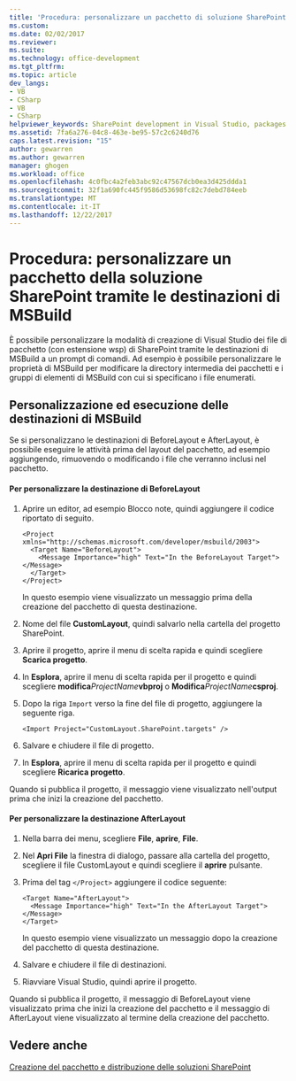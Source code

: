 ```yaml
---
title: 'Procedura: personalizzare un pacchetto di soluzione SharePoint tramite le destinazioni di MSBuild | Documenti Microsoft'
ms.custom: 
ms.date: 02/02/2017
ms.reviewer: 
ms.suite: 
ms.technology: office-development
ms.tgt_pltfrm: 
ms.topic: article
dev_langs:
- VB
- CSharp
- VB
- CSharp
helpviewer_keywords: SharePoint development in Visual Studio, packages
ms.assetid: 7fa6a276-04c8-463e-be95-57c2c6240d76
caps.latest.revision: "15"
author: gewarren
ms.author: gewarren
manager: ghogen
ms.workload: office
ms.openlocfilehash: 4c0fbc4a2feb3abc92c47567dcb0ea3d425ddda1
ms.sourcegitcommit: 32f1a690fc445f9586d53698fc82c7debd784eeb
ms.translationtype: MT
ms.contentlocale: it-IT
ms.lasthandoff: 12/22/2017
---
```

# <a name="how-to-customize-a-sharepoint-solution-package-by-using-msbuild-targets"></a>Procedura: personalizzare un pacchetto della soluzione SharePoint tramite le destinazioni di MSBuild
  È possibile personalizzare la modalità di creazione di Visual Studio dei file di pacchetto (con estensione wsp) di SharePoint tramite le destinazioni di MSBuild a un prompt di comandi. Ad esempio è possibile personalizzare le proprietà di MSBuild per modificare la directory intermedia dei pacchetti e i gruppi di elementi di MSBuild con cui si specificano i file enumerati.  
  
## <a name="customizing-and-running-msbuild-targets"></a>Personalizzazione ed esecuzione delle destinazioni di MSBuild  
 Se si personalizzano le destinazioni di BeforeLayout e AfterLayout, è possibile eseguire le attività prima del layout del pacchetto, ad esempio aggiungendo, rimuovendo o modificando i file che verranno inclusi nel pacchetto.  
  
#### <a name="to-customize-the-beforelayout-target"></a>Per personalizzare la destinazione di BeforeLayout  
  
1.  Aprire un editor, ad esempio Blocco note, quindi aggiungere il codice riportato di seguito.  
  
    ```  
    <Project xmlns="http://schemas.microsoft.com/developer/msbuild/2003">  
      <Target Name="BeforeLayout">  
        <Message Importance="high" Text="In the BeforeLayout Target"></Message>  
      </Target>  
    </Project>  
    ```  
  
     In questo esempio viene visualizzato un messaggio prima della creazione del pacchetto di questa destinazione.  
  
2.  Nome del file **CustomLayout**, quindi salvarlo nella cartella del progetto SharePoint.  
  
3.  Aprire il progetto, aprire il menu di scelta rapida e quindi scegliere **Scarica progetto**.  
  
4.  In **Esplora**, aprire il menu di scelta rapida per il progetto e quindi scegliere **modifica***ProjectName***vbproj** o **Modifica***ProjectName***csproj**.  
  
5.  Dopo la riga `Import` verso la fine del file di progetto, aggiungere la seguente riga.  
  
    ```  
    <Import Project="CustomLayout.SharePoint.targets" />  
    ```  
  
6.  Salvare e chiudere il file di progetto.  
  
7.  In **Esplora**, aprire il menu di scelta rapida per il progetto e quindi scegliere **Ricarica progetto**.  
  
 Quando si pubblica il progetto, il messaggio viene visualizzato nell'output prima che inizi la creazione del pacchetto.  
  
#### <a name="to-customize-the-afterlayout-target"></a>Per personalizzare la destinazione AfterLayout  
  
1.  Nella barra dei menu, scegliere **File**, **aprire**, **File**.  
  
2.  Nel **Apri File** la finestra di dialogo, passare alla cartella del progetto, scegliere il file CustomLayout e quindi scegliere il **aprire** pulsante.  
  
3.  Prima del tag `</Project>` aggiungere il codice seguente:  
  
    ```  
    <Target Name="AfterLayout">  
      <Message Importance="high" Text="In the AfterLayout Target"></Message>  
    </Target>  
    ```  
  
     In questo esempio viene visualizzato un messaggio dopo la creazione del pacchetto di questa destinazione.  
  
4.  Salvare e chiudere il file di destinazioni.  
  
5.  Riavviare Visual Studio, quindi aprire il progetto.  
  
 Quando si pubblica il progetto, il messaggio di BeforeLayout viene visualizzato prima che inizi la creazione del pacchetto e il messaggio di AfterLayout viene visualizzato al termine della creazione del pacchetto.  
  
## <a name="see-also"></a>Vedere anche  
 [Creazione del pacchetto e distribuzione delle soluzioni SharePoint](../sharepoint/packaging-and-deploying-sharepoint-solutions.md)  
  
  